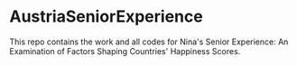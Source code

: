 # AustriaSeniorExperience

This repo contains the work and all codes for Nina's Senior Experience: An Examination of Factors Shaping Countries' Happiness Scores. 
